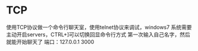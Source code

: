 TCP 
=======

使用TCP协议做一个命令行聊天室，使用telnet协议来调试，windows7 系统需要主动开启servers，CTRL+]可以切换回显命令行方式
第一次输入自己名字，然后就能开始聊天了
端口：127.0.0.1 3000
